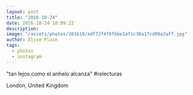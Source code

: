 ```yaml
---
layout: post
title: "2016-10-24"
date: 2016-10-24 10:09:22
description: 
image: "/assets/photos/201610/adf72f4f8fbbe1af1c30a17cd09a3aff.jpg"
author: Elise Plain
tags: 
  - photos
  - instagram
---
```


&#34;tan lejos como el anhelo alcanza&#34; #relecturas
<p></p>
London, United Kingdom